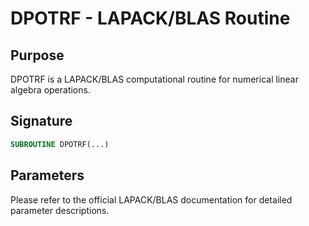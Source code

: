 # DPOTRF - LAPACK/BLAS Routine

## Purpose

DPOTRF is a LAPACK/BLAS computational routine for numerical linear algebra operations.

## Signature

```fortran
SUBROUTINE DPOTRF(...)
```

## Parameters

Please refer to the official LAPACK/BLAS documentation for detailed parameter descriptions.

